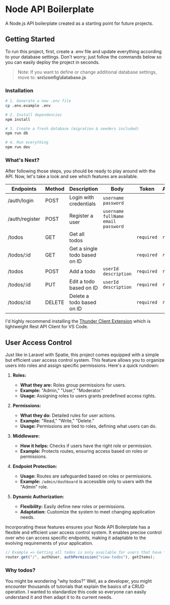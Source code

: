 # Node API Boilerplate

A Node.js API boilerplate created as a starting point for future projects.

## Getting Started

To run this project, first, create a .env file and update everything according to your database settings. Don't worry; just follow the commands below so you can easily deploy the project in seconds.

> Note: If you want to define or change additional database settings, move to: **src\config\database.js**

### Installation

```bash
# 1. Generate a new .env file
cp .env.example .env

# 2. Install dependencies
npm install

# 3. Create a fresh database (migration & seeders included)
npm run db

# 4. Run everything
npm run dev
```

### What's Next?

After following those steps, you should be ready to play around with the API. Now, let's take a look and see which features are available.

| Endpoints      | Method | Description                   | Body                                     | Token      | Authorization |
| -------------- | ------ | ----------------------------- | ---------------------------------------- | ---------- | ------------- |
| /auth/login    | POST   | Login with credentials        | `username` `password`                    |            |               |
| /auth/register | POST   | Register a user               | `username` `fullName` `email` `password` |            |               |
| /todos         | GET    | Get all todos                 |                                          | `required` | `required`    |
| /todos/:id     | GET    | Get a single todo based on ID |                                          | `required` | `required`    |
| /todos         | POST   | Add a todo                    | `userId` `description`                   | `required` | `required`    |
| /todos/:id     | PUT    | Edit a todo based on ID       | `userId` `description`                   | `required` | `required`    |
| /todos/:id     | DELETE | Delete a todo based on ID     |                                          | `required` | `required`    |

I'd highly recommend installing the [Thunder Client Extension](https://marketplace.visualstudio.com/items?itemName=rangav.vscode-thunder-client) which is lightweight Rest API Client for VS Code.

## User Access Control

Just like in Laravel with Spatie, this project comes equipped with a simple but efficient user access control system. This feature allows you to organize users into roles and assign specific permissions. Here's a quick rundown:

1. **Roles:**

   - **What they are:** Roles group permissions for users.
   - **Example:** "Admin," "User," "Moderator."
   - **Usage:** Assigning roles to users grants predefined access rights.

2. **Permissions:**

   - **What they do:** Detailed rules for user actions.
   - **Example:** "Read," "Write," "Delete."
   - **Usage:** Permissions are tied to roles, defining what users can do.

3. **Middleware:**

   - **How it helps:** Checks if users have the right role or permission.
   - **Example:** Protects routes, ensuring access based on roles or permissions.

4. **Endpoint Protection:**

   - **Usage:** Routes are safeguarded based on roles or permissions.
   - **Example:** `/admin/dashboard` is accessible only to users with the "Admin" role.

5. **Dynamic Authorization:**
   - **Flexibility:** Easily define new roles or permissions.
   - **Adaptation:** Customize the system to meet changing application needs.

Incorporating these features ensures your Node API Boilerplate has a flexible and efficient user access control system. It enables precise control over who can access specific endpoints, making it adaptable to the evolving requirements of your application.

```js
// Example => Getting all todos is only available for users that have *view-todos* enabled
router.get("/", authUser, authPermission("view-todos"), getItems);
```

### Why todos?

You might be wondering "why todos?" Well, as a developer, you might encounter thousands of tutorials that explain the basics of a CRUD operation. I wanted to standardize this code so everyone can easily understand it and then adapt it to its current needs.
